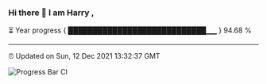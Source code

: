 ### Hi there 👋 I am Harry , 

⏳ Year progress { ████████████████████████████▁▁ } 94.68 %

---

⏰ Updated on Sun, 12 Dec 2021 13:32:37 GMT

![Progress Bar CI](https://github.com/duykhang68/duykhang68/workflows/Progress%20Bar%20CI/badge.svg)
